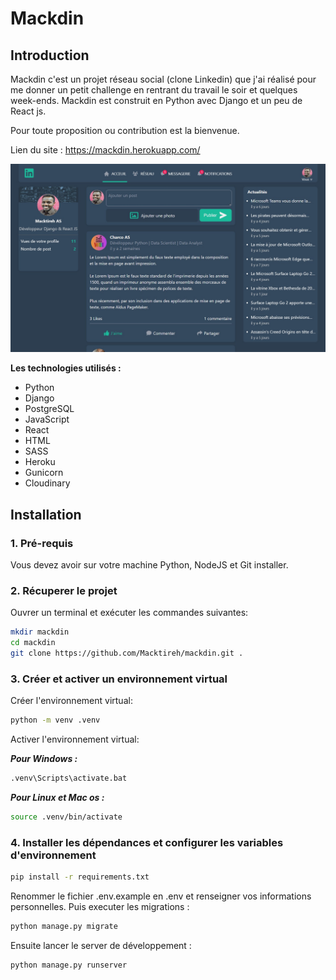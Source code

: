 # Mackdin

## Introduction

Mackdin c'est un projet réseau social (clone Linkedin) que j'ai réalisé pour me donner un petit challenge en rentrant du travail le soir et quelques week-ends. Mackdin est construit en Python avec Django et un peu de React js.

Pour toute proposition ou contribution est la bienvenue.

Lien du site : <https://mackdin.herokuapp.com/>

![](static/home/img/mackdin.jpg)

**Les technologies utilisés :** 

* Python
* Django
* PostgreSQL
* JavaScript
* React
* HTML
* SASS
* Heroku
* Gunicorn
* Cloudinary

## Installation

### 1. Pré-requis

Vous devez avoir sur votre machine Python, NodeJS et Git installer.

### 2. Récuperer le projet

Ouvrer un terminal et exécuter les commandes suivantes:

```bash
mkdir mackdin
cd mackdin
git clone https://github.com/Macktireh/mackdin.git .
```

### 3. Créer et activer un environnement virtual

Créer l'environnement virtual:
```bash
python -m venv .venv
```

Activer l'environnement virtual:

***Pour Windows :***

```bash
.venv\Scripts\activate.bat
```

***Pour Linux et Mac os :***

```bash
source .venv/bin/activate
```

### 4. Installer les dépendances et configurer les variables d'environnement

```bash
pip install -r requirements.txt
```

Renommer le fichier .env.example en .env et renseigner vos informations personnelles. 
Puis executer les migrations :

```bash
python manage.py migrate
```

Ensuite lancer le server de développement :

```bash
python manage.py runserver
```